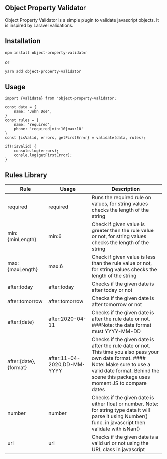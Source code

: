 ## Object Property Validator
Object Property Validator is a simple plugin to validate javascript objects. It is inspired by Laravel validations.

## Installation
```bash
npm install object-property-validator
```
or
```bash
yarn add object-property-validator
```

## Usage
```node
import {validate} from "object-property-validator;

const data = {
    name: 'John Doe',
}
const rules = {
    name: 'required',
    phone: 'required|min:10|max:10',
}
const {isValid, errors, getFirstError} = validate(data, rules);

if(!isValid) {
    console.log(errors);
    consle.log(getFirstError);
}
```

## Rules Library
| Rule | Usage | Description |
| --- | --- | --- |
| required | required | Runs the required rule on values, for string values checks the length of the string |
| min:{minLength} | min:6 | Check if given value is greater than the rule value or not, for string values checks the length of the string |
| max:{maxLength} | max:6 | Check if given value is less than the rule value or not, for string values checks the length of the string |
| after:today | after:today | Checks if the given date is after today or not |
| after:tomorrow | after:tomorrow | Checks if the given date is after tomorrow or not |
| after:{date} | after:2020-04-11 | Checks if the given date is after the rule date or not. ###Note: the date format must YYYY-MM-DD |
| after:{date},{format} | after:11-04-2020,DD-MM-YYYY | Checks if the given date is after the rule date or not. This time you also pass your own date format. #### Note: Make sure to use a valid date format. Behind the scene this package uses moment JS to compare dates |
| number | number | Checks if the given date is either float or number. Note: for string type data it will parse it using Number() func. in javascript then validate with isNan() |
| url | url | Checks if the given date is a valid url or not using the URL class in javascript |
